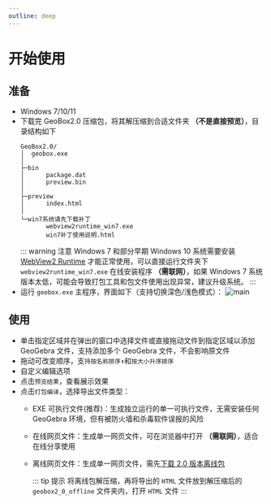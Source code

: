 ```yaml
---
outline: deep
---
```


# 开始使用

## 准备
- <Badge type="tip" text="系统要求" /> Windows 7/10/11
- 下载完 GeoBox2.0 压缩包，将其解压缩到合适文件夹 **（不是直接预览）**，目录结构如下
  ```text
  GeoBox2.0/
  │  geobox.exe
  │
  ├─bin
  │      package.dat
  │      preview.bin
  │
  ├─preview
  │      index.html
  │
  └─win7系统请先下载补丁
         webview2runtime_win7.exe
         win7补丁使用说明.html
  ```
  ::: warning 注意
  Windows 7 和部分早期 Windows 10 系统需要安装 [WebView2 Runtime](https://developer.microsoft.com/zh-cn/microsoft-edge/webview2/?form=MA13LH#download) 才能正常使用，可以直接运行文件夹下 `webview2runtime_win7.exe` 在线安装程序 **（需联网）**，如果 Windows 7 系统版本太低，可能会导致打包工具和包文件使用出现异常，建议升级系统。
  :::
- 运行 `geobox.exe` 主程序，界面如下（支持切换深色/浅色模式）：
  ![main](/screenshots/main.png)

## 使用
- 单击指定区域并在弹出的窗口中选择文件或直接拖动文件到指定区域以添加 GeoGebra 文件，支持添加多个 GeoGebra 文件，不会影响原文件
- 拖动可改变顺序，支`持按名称排序⬆`和`按大小升序排序`
- 自定义编辑选项
- 点击`预览结果`，查看展示效果
- 点击`打包编译`，选择导出文件类型：
  - EXE 可执行文件(推荐)：生成独立运行的单一可执行文件，无需安装任何 GeoGebra 环境，但有被防火墙和杀毒软件误报的风险
  - 在线网页文件：生成单一网页文件，可在浏览器中打开 **（需联网）**，适合在线分享使用
  - 离线网页文件：生成单一网页文件，需先[下载 2.0 版本离线包](https://www.xhdds.cn/geobox/offline/geobox2_0_offline.rar)

    ::: tip 提示
    将离线包解压缩，再将导出的 `HTML` 文件放到解压缩后的 `geobox2_0_offline` 文件夹内，打开 `HTML` 文件
    :::